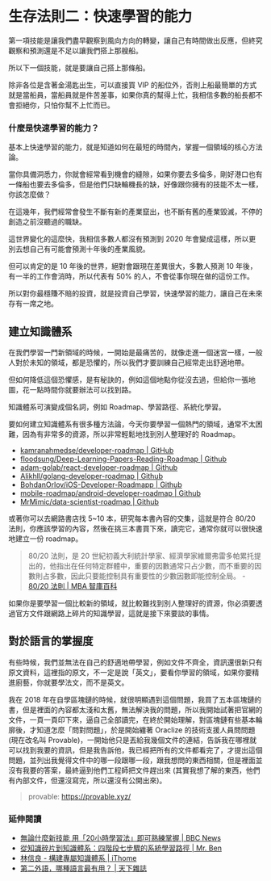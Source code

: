 # 生存法則二：快速學習的能力

第一項技能是讓我們盡早觀察到風向方向的轉變，讓自己有時間做出反應，但終究觀察和預測還是不足以讓我們搭上那艘船。

所以下一個技能，就是要讓自己搭上那條船。

除非各位是含著金湯匙出生，可以直接買 VIP 的船位外，否則上船最簡單的方式就是當船員，當船員就是件苦差事，如果你真的幫得上忙，我相信多數的船長都不會拒絕你，只怕你幫不上忙而已。

### 什麼是快速學習的能力？

基本上快速學習的能力，就是知道如何在最短的時間內，掌握一個領域的核心方法論。

當你具備洞悉力，你就會經常看到機會的縫隙，如果你要去多倫多，剛好港口也有一條船也要去多倫多，但是他們只缺輪機長的缺，好像跟你擁有的技能不太一樣，你該怎麼做？

在這幾年，我們經常會發生不斷有新的產業竄出，也不斷有舊的產業毀滅，不停的創造之前沒聽過的職缺。

這世界變化的這麼快，我相信多數人都沒有預測到 2020 年會變成這樣，所以更別去想自己有可能會預測十年後的產業風貌。

但可以肯定的是 10 年後的世界，絕對會跟現在差異很大，多數人預測 10 年後，有一半的工作會消時，所以代表有 50% 的人，不會從事你現在做的這份工作。

所以對你最穩賺不賠的投資，就是投資自己學習，快速學習的能力，讓自己在未來存有一席之地。

## 建立知識體系

在我們學習一門新領域的時候，一開始是最痛苦的，就像走進一個迷宮一樣，一般人對於未知的領域，都是恐懼的，所以我們才要訓練自己經常走出舒適地帶。

但如何降低這個恐懼感，是有秘訣的，例如這個地點你從沒去過，但給你一張地圖，花一點時間你就要辦法可以找到路。

知識體系可演變成個名詞，例如 Roadmap、學習路徑、系統化學習。

要如何建立知識體系有很多種方法論，今天你要學習一個熱門的領域，通常不太困難，因為有非常多的資源，所以非常輕鬆地找到別人整理好的 Roadmap。

- [kamranahmedse/developer-roadmap | GitHub](https://github.com/kamranahmedse/developer-roadmap)
- [floodsung/Deep-Learning-Papers-Reading-Roadmap | Github](https://github.com/floodsung/Deep-Learning-Papers-Reading-Roadmap)
- [adam-golab/react-developer-roadmap | Github](https://github.com/adam-golab/react-developer-roadmap)
- [Alikhll/golang-developer-roadmap | Github](https://github.com/Alikhll/golang-developer-roadmap)
- [BohdanOrlov/iOS-Developer-Roadmapp | Github](https://github.com/BohdanOrlov/iOS-Developer-Roadmap)
- [mobile-roadmap/android-developer-roadmap | Github](https://github.com/mobile-roadmap/android-developer-roadmap)
- [MrMimic/data-scientist-roadmap | Github](https://github.com/MrMimic/data-scientist-roadmap)

或著你可以去網路書店找 5~10 本，研究每本書內容的交集，這就是符合 80/20 法則，你應該學習的內容，然後在挑三本書買下來，讀完它，通常你就可以很快速地建立一份 roadmap。

> 80/20 法則，是 20 世紀初義大利統計學家、經濟學家維爾弗雷多帕累托提出的，他指出在任何特定群體中，重要的因數通常只占少數，而不重要的因數則占多數，因此只要能控制具有重要性的少數因數即能控制全局。 - [80/20 法則 | MBA 智庫百科](https://wiki.mbalib.com/zh-tw/80/20%E6%B3%95%E5%88%99)

如果你是要學習一個比較新的領域，就比較難找到別人整理好的資源，你必須要透過官方文件跟網路上碎片的知識學習，這就是接下來要談的事情。

## 對於語言的掌握度

有些時候，我們並無法在自己的舒適地帶學習，例如文件不齊全，資訊還很新只有原文資料，這裡指的原文，不一定是說「英文」，要看你學習的領域，如果你要精進廚藝，你就要學法文，而不是英文。

我在 2018 年在自學區塊鏈的時候，就很明顯遇到這個問題，我買了五本區塊鏈的書，但是裡面的內容都太淺和太舊，無法解決我的問題，所以我開始試著把官網的文件，一頁一頁印下來，逼自己全部讀完，在終於開始理解，對區塊鏈有些基本輪廓後，才知道怎麼「問對問題」，於是開始纏著 Oraclize 的技術支援人員問問題 (現在改名叫 Provable)，一開始他只是丟給我幾個文件的連結，告訴我在哪裡就可以找到我要的資訊，但是我告訴他，我已經把所有的文件都看完了，才提出這個問題，並列出我覺得文件中的哪一段跟哪一段，跟我想問的東西相關，但是裡面並沒有我要的答案，最終逼到他們工程師把文件趕出來 (其實我想了解的東西，他們有內部文件，但還沒寫完，所以還沒有公開出來)。

> provable: <https://provable.xyz/>

### 延伸閱讀

- [無論什麼新技能 用「20小時學習法」即可熟練掌握 | BBC News](https://www.bbc.com/zhongwen/trad/science-46620222)
- [從知識碎片到知識體系：四階段七步驟的系統學習路徑 | Mr. Ben](https://www.mrbenchen.com/2018/11/knowhow-conversion.html)
- [林信良 - 構建專屬知識體系 | iThome](https://www.ithome.com.tw/voice/137505)
- [第二外語，哪種語言最有用？ | 天下雜誌](https://www.cw.com.tw/article/5069305)